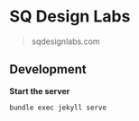 # SQ Design Labs

> sqdesignlabs.com

## Development

**Start the server**

`bundle exec jekyll serve`